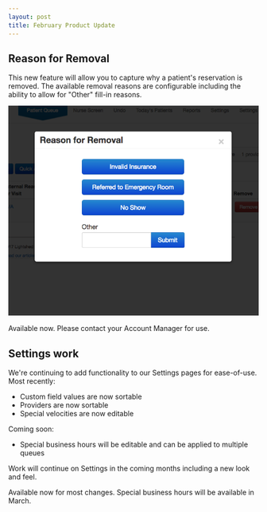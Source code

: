 ```yaml
---
layout: post
title: February Product Update
---
```


## Reason for Removal

This new feature will allow you to capture why a patient's reservation is removed. The available
removal reasons are configurable including the ability to allow for "Other" fill-in reasons.

![reason for removal](/img/20177-02-17-reason-for-removal.png)

<div class='updates notice'>

Available now. Please contact your Account Manager for use.

</div>

## Settings work

We're continuing to add functionality to our Settings pages for ease-of-use. Most recently:

- Custom field values are now sortable
- Providers are now sortable
- Special velocities are now editable

Coming soon:

- Special business hours will be editable and can be applied to multiple queues

Work will continue on Settings in the coming months including a new look and feel.

<div class='updates notice'>

Available now for most changes. Special business hours will be available in March.

</div>
